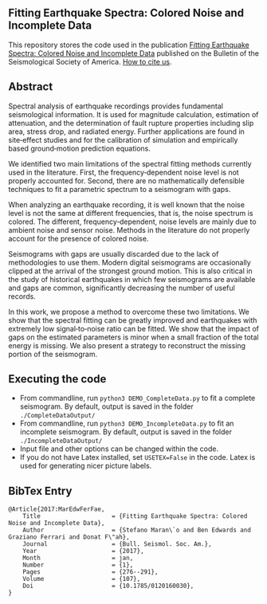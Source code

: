 ## Fitting Earthquake Spectra: Colored Noise and Incomplete Data

This repository stores the code used in the publication 
[Fitting Earthquake Spectra: Colored Noise and Incomplete Data](https://doi.org/10.1785/0120160030) published on the Bulletin of the Seismological Society of America. [How to cite us](#bibtex-entry).

## Abstract

Spectral analysis of earthquake recordings provides fundamental seismological information. It is used for magnitude calculation, estimation of attenuation, and the determination of fault rupture properties including slip area, stress drop, and radiated energy. Further applications are found in site‐effect studies and for the calibration of simulation and empirically based ground‐motion prediction equations.

We identified two main limitations of the spectral fitting methods currently used in the literature. First, the frequency‐dependent noise level is not properly accounted for. Second, there are no mathematically defensible techniques to fit a parametric spectrum to a seismogram with gaps.

When analyzing an earthquake recording, it is well known that the noise level is not the same at different frequencies, that is, the noise spectrum is colored. The different, frequency‐dependent, noise levels are mainly due to ambient noise and sensor noise. Methods in the literature do not properly account for the presence of colored noise.

Seismograms with gaps are usually discarded due to the lack of methodologies to use them. Modern digital seismograms are occasionally clipped at the arrival of the strongest ground motion. This is also critical in the study of historical earthquakes in which few seismograms are available and gaps are common, significantly decreasing the number of useful records.

In this work, we propose a method to overcome these two limitations. We show that the spectral fitting can be greatly improved and earthquakes with extremely low signal‐to‐noise ratio can be fitted. We show that the impact of gaps on the estimated parameters is minor when a small fraction of the total energy is missing. We also present a strategy to reconstruct the missing portion of the seismogram.

## Executing the code

 * From commandline, run `python3 DEMO_CompleteData.py` to fit a complete seismogram. By default, output is saved in the folder `./CompleteDataOutput/`
 * From commandline, run `python3 DEMO_IncompleteData.py` to fit an incomplete seismogram. By default, output is saved in the folder `./IncompleteDataOutput/`  
 * Input file and other options can be changed within the code.
 * If you do not have Latex installed, set `USETEX=False` in the code. Latex is used for generating nicer picture labels.
 
## BibTex Entry

```
@Article{2017:MarEdwFerFae,
    Title                    = {Fitting Earthquake Spectra: Colored Noise and Incomplete Data},
    Author                   = {Stefano Maran\`o and Ben Edwards and Graziano Ferrari and Donat F\"ah},
    Journal                  = {Bull. Seismol. Soc. Am.},
    Year                     = {2017},
    Month                    = jan,
    Number                   = {1},
    Pages                    = {276--291},
    Volume                   = {107},
    Doi                      = {10.1785/0120160030},
}
```
